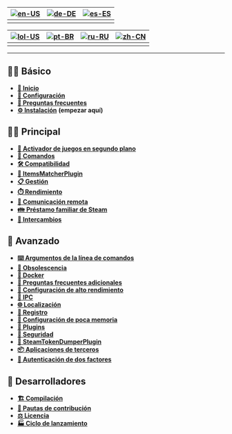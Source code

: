| [![en-US](https://raw.githubusercontent.com/hjnilsson/country-flags/master/png100px/us.png)](https://github.com/JustArchiNET/ArchiSteamFarm/wiki/Home) | [![de-DE](https://raw.githubusercontent.com/hjnilsson/country-flags/master/png100px/de.png)](https://github.com/JustArchiNET/ArchiSteamFarm/wiki/Home-de-DE) | [![es-ES](https://raw.githubusercontent.com/hjnilsson/country-flags/master/png100px/es.png)](https://github.com/JustArchiNET/ArchiSteamFarm/wiki/Home-es-ES) |
| ------------------------------------------------------------------------------------------------------------------------------------------------------ | ------------------------------------------------------------------------------------------------------------------------------------------------------------ | ------------------------------------------------------------------------------------------------------------------------------------------------------------ |
|                                                                                                                                                        |                                                                                                                                                              |                                                                                                                                                              |

| [![lol-US](https://raw.githubusercontent.com/JustArchiNET/ArchiSteamFarm/main/resources/lol-US.png)](https://github.com/JustArchiNET/ArchiSteamFarm/wiki/Home-lol-US) | [![pt-BR](https://raw.githubusercontent.com/hjnilsson/country-flags/master/png100px/br.png)](https://github.com/JustArchiNET/ArchiSteamFarm/wiki/Home-pt-BR) | [![ru-RU](https://raw.githubusercontent.com/hjnilsson/country-flags/master/png100px/ru.png)](https://github.com/JustArchiNET/ArchiSteamFarm/wiki/Home-ru-RU) | [![zh-CN](https://raw.githubusercontent.com/hjnilsson/country-flags/master/png100px/cn.png)](https://github.com/JustArchiNET/ArchiSteamFarm/wiki/Home-zh-CN) |
| --------------------------------------------------------------------------------------------------------------------------------------------------------------------- | ------------------------------------------------------------------------------------------------------------------------------------------------------------ | ------------------------------------------------------------------------------------------------------------------------------------------------------------ | ------------------------------------------------------------------------------------------------------------------------------------------------------------ |
|                                                                                                                                                                       |                                                                                                                                                              |                                                                                                                                                              |                                                                                                                                                              |

***

## 👨‍🏫 Básico

* **[🏡 Inicio](https://github.com/JustArchiNET/ArchiSteamFarm/wiki/Home-es-ES)**
* **[🔧 Configuración](https://github.com/JustArchiNET/ArchiSteamFarm/wiki/Configuration-es-ES)**
* **[💬 Preguntas frecuentes](https://github.com/JustArchiNET/ArchiSteamFarm/wiki/FAQ-es-ES)**
* **[⚙️ Instalación](https://github.com/JustArchiNET/ArchiSteamFarm/wiki/Setting-up-es-ES)** **(empezar aquí)**


## 👨‍🎓️ Principal

* **[👥 Activador de juegos en segundo plano](https://github.com/JustArchiNET/ArchiSteamFarm/wiki/Background-games-redeemer-es-ES)**
* **[📢 Comandos](https://github.com/JustArchiNET/ArchiSteamFarm/wiki/Commands-es-ES)**
* **[🛠️ Compatibilidad](https://github.com/JustArchiNET/ArchiSteamFarm/wiki/Compatibility-es-ES)**
* **[🧩 ItemsMatcherPlugin](https://github.com/JustArchiNET/ArchiSteamFarm/wiki/ItemsMatcherPlugin-es-ES)**
* **[📋 Gestión](https://github.com/JustArchiNET/ArchiSteamFarm/wiki/Management-es-ES)**
* **[⏱️ Rendimiento](https://github.com/JustArchiNET/ArchiSteamFarm/wiki/Performance-es-ES)**
* **[📡 Comunicación remota](https://github.com/JustArchiNET/ArchiSteamFarm/wiki/Remote-communication-es-ES)**
* **[👪 Préstamo familiar de Steam](https://github.com/JustArchiNET/ArchiSteamFarm/wiki/Steam-Family-Sharing-es-ES)**
* **[🔄 Intercambios](https://github.com/JustArchiNET/ArchiSteamFarm/wiki/Trading-es-ES)**


## 🧙 Avanzado

* **[⌨️ Argumentos de la línea de comandos](https://github.com/JustArchiNET/ArchiSteamFarm/wiki/Command-line-arguments-es-ES)**
* **[🚧 Obsolescencia](https://github.com/JustArchiNET/ArchiSteamFarm/wiki/Deprecation-es-ES)**
* **[🐳 Docker](https://github.com/JustArchiNET/ArchiSteamFarm/wiki/Docker-es-ES)**
* **[🤔 Preguntas frecuentes adicionales](https://github.com/JustArchiNET/ArchiSteamFarm/wiki/Extended-FAQ-es-ES)**
* **[🚀 Configuración de alto rendimiento](https://github.com/JustArchiNET/ArchiSteamFarm/wiki/High-performance-setup-es-ES)**
* **[🔗 IPC](https://github.com/JustArchiNET/ArchiSteamFarm/wiki/IPC-es-ES)**
* **[🌐 Localización](https://github.com/JustArchiNET/ArchiSteamFarm/wiki/Localization-es-ES)**
* **[📝 Registro](https://github.com/JustArchiNET/ArchiSteamFarm/wiki/Logging-es-ES)**
* **[💾 Configuración de poca memoria](https://github.com/JustArchiNET/ArchiSteamFarm/wiki/Low-memory-setup-es-ES)**
* **[🔌 Plugins](https://github.com/JustArchiNET/ArchiSteamFarm/wiki/Plugins-es-ES)**
* **[🔐 Seguridad](https://github.com/JustArchiNET/ArchiSteamFarm/wiki/Security-es-ES)**
* **[🧩 SteamTokenDumperPlugin](https://github.com/JustArchiNET/ArchiSteamFarm/wiki/SteamTokenDumperPlugin-es-ES)**
* **[📦 Aplicaciones de terceros](https://github.com/JustArchiNET/ArchiSteamFarm/wiki/Third-party-es-ES)**
* **[📵 Autenticación de dos factores](https://github.com/JustArchiNET/ArchiSteamFarm/wiki/Two-factor-authentication-es-ES)**


## 👷 Desarrolladores

* **[🏗️ Compilación](https://github.com/JustArchiNET/ArchiSteamFarm/wiki/Compilation-es-ES)**
* **[🤝 Pautas de contribución](https://github.com/JustArchiNET/ArchiSteamFarm/blob/main/.github/CONTRIBUTING.md)**
* **[⚖️ Licencia](https://github.com/JustArchiNET/ArchiSteamFarm/wiki/License-es-ES)**
* **[🏭 Ciclo de lanzamiento](https://github.com/JustArchiNET/ArchiSteamFarm/wiki/Release-cycle-es-ES)**